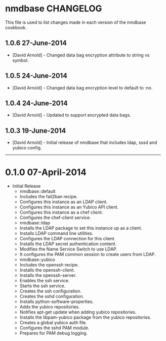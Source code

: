 nmdbase CHANGELOG
====================

This file is used to list changes made in each version of the nmdbase
cookbook.

1.0.6 27-June-2014
-----
- [David Arnold] - Changed data bag encryption attribute to string vs symbol.

1.0.5 24-June-2014
-----
- [David Arnold] - Changed data bag encryption level to default to :no.

1.0.4 24-June-2014
-----
- [David Arnold] - Updated to support encrypted data bags.

1.0.3 19-June-2014
-----
- [David Arnold] - Initial release of nmdbase that includes ldap, sssd and yubico config.

- - -

# 0.1.0 07-April-2014

* Initial Release
  -  nmdbase::default
    -  Includes the fail2ban recipe.
    -  Configures this instance as an LDAP client.
    -  Configures this instance as an Yubico API client.
    -  Configures this instance as a chef client.
    -  Configures the chef-client service.
  -  nmdbase::ldap
    -  Installs the LDAP package to set this instance up as a client.
    -  Installs LDAP command line utilities.
    -  Configures the LDAP connection for this client.
    -  Installs the LDAP secret authentication content.
    -  Modifies the Name Service Switch to use LDAP.
    -  It configures the PAM common session to create users from LDAP.
  -  nmdbase::yubico
    -  Includes the openssh recipe.
    -  Installs the openssh-client.
    -  Installs the openssh-server.
    -  Enables the ssh service.
    -  Starts the ssh service.
    -  Creates the ssh configuration.
    -  Creates the sshd configuration.
    -  Installs python-software-properties.
    -  Adds the yubico repositories.
    -  Notifies apt-get update when adding yubico repositories.
    -  Installs the libpam-yubico package from the yubico repositories.
    -  Creates a global yubico auth file.
    -  Configures the sshd PAM module.
    -  Prepares for PAM debug logging.

